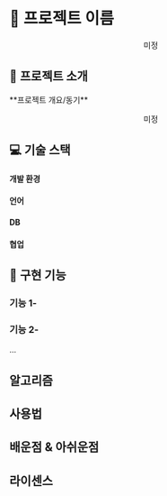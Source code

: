 # 🌻 프로젝트 이름

<p align="center">
미정
</p>

## 🚩 프로젝트 소개

<p align="justify">
**프로젝트 개요/동기**
</p>

<p align="center">
미정
</p>

## 💻 기술 스택

#### 개발 환경

#### 언어

#### DB

#### 협업

## 📣 구현 기능

### 기능 1-

### 기능 2-
...

## 알고리즘

## 사용법

## 배운점 & 아쉬운점

## 라이센스